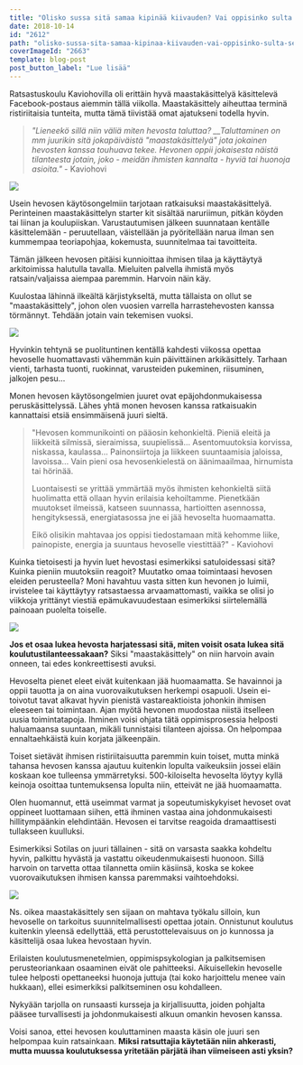 ```yaml
---
title: "Olisko sussa sitä samaa kipinää kiivauden? Vai oppisinko sulta sellaista rauhaa, mistä mä haaveilen?"
date: 2018-10-14
id: "2612"
path: "olisko-sussa-sita-samaa-kipinaa-kiivauden-vai-oppisinko-sulta-sellaista-rauhaa-mista-ma-haaveilen"
coverImageId: "2663"
template: blog-post
post_button_label: "Lue lisää"
---
```


Ratsastuskoulu Kaviohovilla oli erittäin hyvä maastakäsittelyä käsittelevä Facebook-postaus aiemmin tällä viikolla. Maastakäsittely aiheuttaa terminä ristiriitaisia tunteita, mutta tämä tiivistää omat ajatukseni todella hyvin.

> _"Lieneekö sillä niin väliä miten hevosta taluttaa? \_\_Taluttaminen on mm juurikin sitä jokapäiväistä "maastakäsittelyä" jota jokainen hevosten kanssa touhuava tekee. Hevonen oppii jokaisesta näistä tilanteesta jotain, joko - meidän ihmisten kannalta - hyviä tai huonoja asioita."_ \- Kaviohovi

![](/images/IMG_2779.jpg)

Usein hevosen käytösongelmiin tarjotaan ratkaisuksi maastakäsittelyä. Perinteinen maastakäsittelyn starter kit sisältää naruriimun, pitkän köyden tai liinan ja koulupiiskan. Varustautumisen jälkeen suunnataan kentälle käsittelemään - peruutellaan, väistellään ja pyöritellään narua ilman sen kummempaa teoriapohjaa, kokemusta, suunnitelmaa tai tavoitteita.

Tämän jälkeen hevosen pitäisi kunnioittaa ihmisen tilaa ja käyttäytyä arkitoimissa halutulla tavalla. Mieluiten palvella ihmistä myös ratsain/valjaissa aiempaa paremmin. Harvoin näin käy.

Kuulostaa lähinnä ilkeältä kärjistykseltä, mutta tällaista on ollut se "maastakäsittely", johon olen vuosien varrella harrastehevosten kanssa törmännyt. Tehdään jotain vain tekemisen vuoksi.

![](/images/IMG_2842.jpg)

Hyvinkin tehtynä se puolituntinen kentällä kahdesti viikossa opettaa hevoselle huomattavasti vähemmän kuin päivittäinen arkikäsittely. Tarhaan vienti, tarhasta tuonti, ruokinnat, varusteiden pukeminen, riisuminen, jalkojen pesu...

Monen hevosen käytösongelmien juuret ovat epäjohdonmukaisessa peruskäsittelyssä. Lähes yhtä monen hevosen kanssa ratkaisuakin kannattaisi etsiä ensimmäisenä juuri sieltä.

> "Hevosen kommunikointi on pääosin kehonkieltä. Pieniä eleitä ja liikkeitä silmissä, sieraimissa, suupielissä... Asentomuutoksia korvissa, niskassa, kaulassa... Painonsiirtoja ja liikkeen suuntaamisia jaloissa, lavoissa... Vain pieni osa hevosenkielestä on äänimaailmaa, hirnumista tai hörinää.
>
> Luontaisesti se yrittää ymmärtää myös ihmisten kehonkieltä siitä huolimatta että ollaan hyvin erilaisia kehoiltamme. Pienetkään muutokset ilmeissä, katseen suunnassa, hartioitten asennossa, hengityksessä, energiatasossa jne ei jää hevoselta huomaamatta.
>
> Eikö olisikin mahtavaa jos oppisi tiedostamaan mitä kehomme liike, painopiste, energia ja suuntaus hevoselle viestittää?" - Kaviohovi

Kuinka tietoisesti ja hyvin luet hevostasi esimerkiksi satuloidessasi sitä? Kuinka pieniin muutoksiin reagoit? Muutatko omaa toimintaasi hevosen eleiden perusteella? Moni havahtuu vasta sitten kun hevonen jo luimii, irvistelee tai käyttäytyy ratsastaessa arvaamattomasti, vaikka se olisi jo viikkoja yrittänyt viestiä epämukavuudestaan esimerkiksi siirtelemällä painoaan puolelta toiselle.

![](/images/IMG_2812-2.jpg)

**Jos et osaa lukea hevosta harjatessasi sitä, miten voisit osata lukea sitä koulutustilanteessakaan?** Siksi "maastakäsittely" on niin harvoin avain onneen, tai edes konkreettisesti avuksi.

Hevoselta pienet eleet eivät kuitenkaan jää huomaamatta. Se havainnoi ja oppii tauotta ja on aina vuorovaikutuksen herkempi osapuoli. Usein ei-toivotut tavat alkavat hyvin pienistä vastareaktioista johonkin ihmisen eleeseen tai toimintaan. Ajan myötä hevonen muodostaa niistä itselleen uusia toimintatapoja. Ihminen voisi ohjata tätä oppimisprosessia helposti haluamaansa suuntaan, mikäli tunnistaisi tilanteen ajoissa. On helpompaa ennaltaehkäistä kuin korjata jälkeenpäin.

Toiset sietävät ihmisen ristiriitaisuutta paremmin kuin toiset, mutta minkä tahansa hevosen kanssa ajautuu kuitenkin lopulta vaikeuksiin jossei eläin koskaan koe tulleensa ymmärretyksi. 500-kiloiselta hevoselta löytyy kyllä keinoja osoittaa tuntemuksensa lopulta niin, etteivät ne jää huomaamatta.

Olen huomannut, että useimmat varmat ja sopeutumiskykyiset hevoset ovat oppineet luottamaan siihen, että ihminen vastaa aina johdonmukaisesti hillitympäänkin elehdintään. Hevosen ei tarvitse reagoida dramaattisesti tullakseen kuulluksi.

Esimerkiksi Sotilas on juuri tällainen - sitä on varsasta saakka kohdeltu hyvin, palkittu hyvästä ja vastattu oikeudenmukaisesti huonoon. Sillä harvoin on tarvetta ottaa tilannetta omiin käsiinsä, koska se kokee vuorovaikutuksen ihmisen kanssa paremmaksi vaihtoehdoksi.

![](/images/IMG_2799.jpg)

Ns. oikea maastakäsittely sen sijaan on mahtava työkalu silloin, kun hevoselle on tarkoitus suunnitelmallisesti opettaa jotain. Onnistunut koulutus kuitenkin yleensä edellyttää, että perustottelevaisuus on jo kunnossa ja käsittelijä osaa lukea hevostaan hyvin.

Erilaisten koulutusmenetelmien, oppimispsykologian ja palkitsemisen perusteoriankaan osaaminen eivät ole pahitteeksi. Aikuisellekin hevoselle tulee helposti opettaneeksi huonoja juttuja (tai koko harjoittelu menee vain hukkaan), ellei esimerkiksi palkitseminen osu kohdalleen.

Nykyään tarjolla on runsaasti kursseja ja kirjallisuutta, joiden pohjalta pääsee turvallisesti ja johdonmukaisesti alkuun omankin hevosen kanssa.

Voisi sanoa, ettei hevosen kouluttaminen maasta käsin ole juuri sen helpompaa kuin ratsainkaan. **Miksi ratsuttajia käytetään niin ahkerasti, mutta muussa koulutuksessa yritetään pärjätä ihan viimeiseen asti yksin?**
